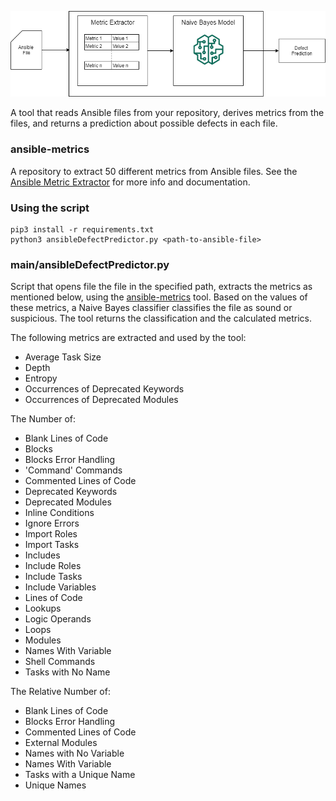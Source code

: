 ![Model Diagram](https://github.com/kckooijman/ansible-defect-predictor/blob/master/images/Prediction_Model_Diagram.png)

A tool that reads Ansible files from your repository, derives metrics from the files, and returns a prediction about possible defects in each file.

### ansible-metrics
  A repository to extract 50 different metrics from Ansible files.
  See the [Ansible Metric Extractor](https://github.com/stefanodallapalma/ansible-metrics) for more info and documentation.
  
### Using the script

```
pip3 install -r requirements.txt
python3 ansibleDefectPredictor.py <path-to-ansible-file>
```
  
### main/ansibleDefectPredictor.py
  Script that opens file the file in the specified path, extracts the metrics as mentioned below, using the [ansible-metrics](https://github.com/stefanodallapalma/ansible-metrics) tool. Based on the values of these metrics, a Naive Bayes classifier classifies the file as sound or suspicious. The tool returns the classification and the calculated metrics.  
  
  The following metrics are extracted and used by the tool:
  - Average Task Size
  - Depth
  - Entropy
  - Occurrences of Deprecated Keywords
  - Occurrences of Deprecated Modules

  The Number of:
  - Blank Lines of Code
  - Blocks
  - Blocks Error Handling
  - 'Command' Commands
  - Commented Lines of Code
  - Deprecated Keywords
  - Deprecated Modules
  - Inline Conditions
  - Ignore Errors
  - Import Roles
  - Import Tasks
  - Includes
  - Include Roles
  - Include Tasks
  - Include Variables
  - Lines of Code
  - Lookups
  - Logic Operands
  - Loops
  - Modules
  - Names With Variable
  - Shell Commands
  - Tasks with No Name

  
  The Relative Number of:
  - Blank Lines of Code
  - Blocks Error Handling
  - Commented Lines of Code
  - External Modules
  - Names with No Variable
  - Names With Variable
  - Tasks with a Unique Name
  - Unique Names
  



